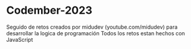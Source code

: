 # Codember-2023
Seguido de retos creados por midudev (youtube.com/midudev) para desarrollar la logica de programación
Todos los retos estan hechos con JavaScript
